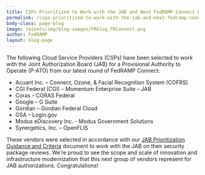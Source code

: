 ```yaml
---
title: CSPs Prioritized to Work with the JAB and Next FedRAMP Connect Due Date 
permalink: /csps-prioritized-to-work-with-the-jab-and-next-fedramp-connect-due-date/
body-class: page-blog
image: /assets/img/blog-images/FRblog_FRConnect.png
author: FedRAMP
layout: blog-page
---
```

The following Cloud Service Providers (CSPs) have been selected to work with the Joint Authorization Board (JAB) for a Provisional Authority to Operate (P-ATO) from our latest round of FedRAMP Connect:

- Acuant Inc. – Connect, Ozone, & Facial Recognition System (COFRS) 
- CGI Federal (CGI) – Momentum Enterprise Suite – JAB 
- Coras - CORAS Federal
- Google – G Suite
- Gordian – Gordian Federal Cloud 
- GSA – Login.gov
- Modus eDiscovery Inc. - Modus Government Solutions 
- Synergetics, Inc. – OpenFLIS

These vendors were selected in accordance with our <a href="https://www.fedramp.gov/assets/resources/documents/CSP_JAB_P-ATO_Prioritization_Criteria_and_Guidance.pdf">JAB Prioritization Guidance and Criteria</a> document to work with the JAB on their security package reviews. We’re proud to see the scope and scale of innovation and infrastructure modernization that this next group of vendors represent for JAB authorizations. Congratulations!










